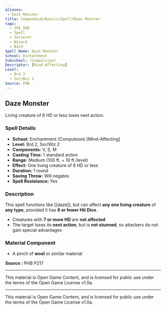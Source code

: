 ```yaml
---
aliases:
 - Daze Monster
title: Compendium/Basics/Spell/Daze Monster
tags:
  - 35E_SRD
  - Spell
  - Sorcerer
  - Wizard
  - Bard
Spell Name: Daze Monster
School: Enchantment
Subschool: (Compulsion)
Descriptor: [Mind-Affecting]
Level:
  - Brd 2
  - Sor/Wiz 2
Source: PHB
---
```


## Daze Monster

Living creature of 6 HD or less loses next action.

### Spell Details

- **School:** Enchantment (Compulsion) [Mind-Affecting]  
- **Level:** Brd 2, Sor/Wiz 2  
- **Components:** V, S, M  
- **Casting Time:** 1 standard action  
- **Range:** Medium (100 ft. + 10 ft./level)  
- **Effect:** One living creature of 6 HD or less  
- **Duration:** 1 round  
- **Saving Throw:** Will negates  
- **Spell Resistance:** Yes  

### Description

This spell functions like [[daze]], but can affect **any one living creature** of **any type**, provided it has **6 or fewer Hit Dice**.

- Creatures with **7 or more HD** are **not affected**
- The target loses its **next action**, but is **not stunned**, so attackers do not gain special advantages

### Material Component

- A pinch of **wool** or similar material


**Source :** PHB P217

---

This material is Open Game Content, and is licensed for public use under  
the terms of the Open Game License v1.0a.

---

This material is Open Game Content, and is licensed for public use under the terms of the Open Game License v1.0a.
